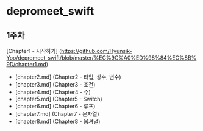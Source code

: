 # depromeet_swift

## 1주차
[Chapter1 - 시작하기] (https://github.com/Hyunsik-Yoo/depromeet_swift/blob/master/%EC%9C%A0%ED%98%84%EC%8B%9D/chapter1.md)
- [chapter2.md] (Chapter2 - 타입, 상수, 변수)
- [chapter3.md] (Chapter3 - 조건)
- [chapter4.md] (Chapter4 - 수)
- [chapter5.md] (Chapter5 - Switch)
- [chapter6.md] (Chapter6 - 루프)
- [chapter7.md] (Chapter7 - 문자열)
- [chapter8.md] (Chapter8 - 옵셔널)

